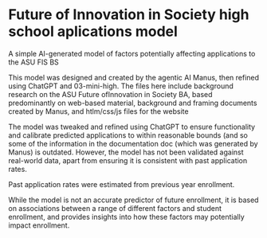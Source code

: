 # Future of Innovation in Society high school aplications model
A simple AI-generated model of factors potentially affecting applications to the ASU FIS BS

This model was designed and created by the agentic AI Manus, then refined using ChatGPT and 03-mini-high.
The files here include background research on the ASU Future ofInnovation in Society BA, based predominantly on web-based material, background and framing documents created by Manus, and htlm/css/js files for the website

The model was tweaked and refined using ChatGPT to ensure functionality and calibrate predicted applications to within reasonable bounds (and so some of the information in the documentation doc (which was generated by Manus) is outdated. However, the model has not been validated against real-world data, apart from ensuring it is consistent with past application rates.

Past application rates were estimated from previous year enrollment.

While the model is not an accurate predictor of future enrollment, it is based on associations between a range of different factors and student enrollment, and provides insights into how these factors may potentially impact enrollment.
